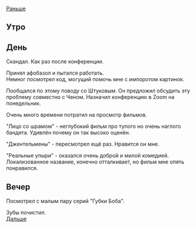 [Раньше](2020.11.12.md)  
## Утро
## День
Скандал. Как раз после конференции.

Принял афобазол и пытался работать.  
Немног посмотрел код, могущий помочь мне с импоротом картинок.

Пообщался по этому поводу со Штуковым. Он предложил обсудить эту проблему совместно с Ченом. Назначил конференцию в Zoom на понедельник.

Очень много времени потратил на просмотр фильмов.

"Лицо со шрамом" - неглубокий фильм про тупого но очень наглого бандита. Удивлён почему он так высоко оценён.

"Джентельмены" - пересмотрел ещё раз. Нравится он мне.

"Реальные упыри" - оказался очень доброй и милой комедией. Локализованное название, конечно отталкивает, но фильм мне опять понравился.
## Вечер
Посмотрел с малым пару серий "Губки Боба".

Зубы почистил.  
[Дальше](2020.11.14.md)
